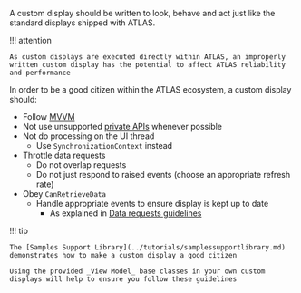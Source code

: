 A custom display should be written to look, behave and act just like the standard displays shipped with ATLAS.

!!! attention

    As custom displays are executed directly within ATLAS, an improperly written custom display has the potential to affect ATLAS reliability and performance

In order to be a good citizen within the ATLAS ecosystem, a custom display should:

- Follow [MVVM](../../overview/mvvm.md)
- Not use unsupported [private APIs](../../overview/index.md#direct-use-of-platform-and-presentation-apis) whenever possible
- Not do processing on the UI thread
    - Use `SynchronizationContext` instead
- Throttle data requests
    - Do not overlap requests
    - Do not just respond to raised events (choose an appropriate refresh rate)
- Obey `CanRetrieveData`
    - Handle appropriate events to ensure display is kept up to date
        - As explained in [Data requests guidelines](data.md#data-request-guidelines)

!!! tip

    The [Samples Support Library](../tutorials/samplessupportlibrary.md) demonstrates how to make a custom display a good citizen

    Using the provided _View Model_ base classes in your own custom displays will help to ensure you follow these guidelines